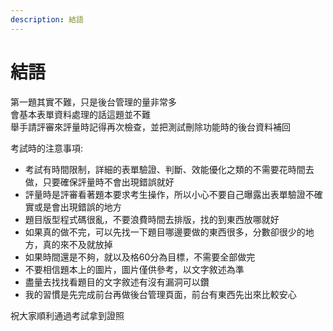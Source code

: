 ```yaml
---
description: 結語
---
```


# 結語
第一題其實不難，只是後台管理的量非常多  
會基本表單資料處理的話這題並不難  
舉手請評審來評量時記得再次檢查，並把測試刪除功能時的後台資料補回  

考試時的注意事項:
- 考試有時間限制，詳細的表單驗證、判斷、效能優化之類的不需要花時間去做，只要確保評量時不會出現錯誤就好
- 評量時是評審看著題本要求考生操作，所以小心不要自己曝露出表單驗證不確實或是會出現錯誤的地方
- 題目版型程式碼很亂，不要浪費時間去排版，找的到東西放哪就好
- 如果真的做不完，可以先找一下題目哪邊要做的東西很多，分數卻很少的地方，真的來不及就放掉
- 如果時間還是不夠，就以及格60分為目標，不需要全部做完
- 不要相信題本上的圖片，圖片僅供參考，以文字敘述為準
- 盡量去找找看題目的文字敘述有沒有漏洞可以鑽
- 我的習慣是先完成前台再做後台管理頁面，前台有東西先出來比較安心  

祝大家順利通過考試拿到證照
